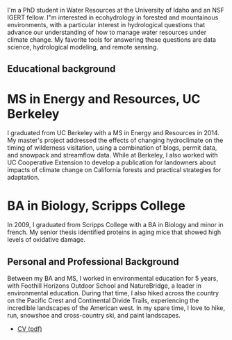 



I'm a PhD student in Water Resources at the University of Idaho and an NSF IGERT fellow. 
I"m interested in ecohydrology in forested and mountainous environments, with a particular interest in hydrological questions that 
advance our understanding of how to manage water resources under climate change. My favorite tools for answering these questions are 
data science, hydrological modeling, and remote sensing.

## Educational background

# MS in Energy and Resources, UC Berkeley
I graduated from UC Berkeley with a MS in Energy and Resources in 2014. My master's project addressed the effects of changing hydroclimate
on the timing of wilderness visitation, using a combination of blogs, permit data, and snowpack and streamflow data. While at Berkeley,
I also worked with UC Cooperative Extension to develop a publication for landowners about impacts of climate change on California forests
and practical strategies for adaptation.

# BA in Biology, Scripps College
In 2009, I graduated from Scripps College with a BA in Biology and minor in french. My senior thesis identified proteins in aging 
mice that showed high levels of oxidative damage.

## Personal and Professional Background
Between my BA and MS, I worked in environmental education for 5 years, with Foothill Horizons Outdoor School and NatureBridge, a 
leader in environmental education. During that time, I also hiked across the country on the Pacific Crest and Continental Divide Trails,
experiencing the incredible landscapes of the American west. In my spare time, I love to hike, run, snowshoe and cross-country ski, and 
paint landscapes. 


 
- [CV (pdf)](Marshall_CV.pdf)

